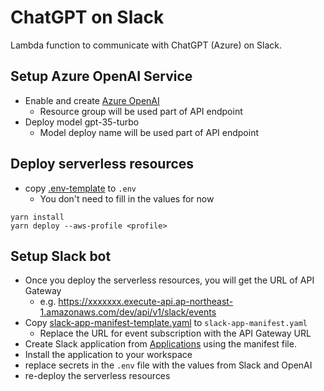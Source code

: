 # ChatGPT on Slack

Lambda function to communicate with ChatGPT (Azure) on Slack.

## Setup Azure OpenAI Service
- Enable and create [Azure OpenAI](https://portal.azure.com/#view/Microsoft_Azure_ProjectOxford/CognitiveServicesHub/~/OpenAI)
  - Resource group will be used part of API endpoint
- Deploy model gpt-35-turbo
  - Model deploy name will be used part of API endpoint

## Deploy serverless resources
- copy [.env-template](./.env-template) to `.env`
  - You don't need to fill in the values for now

```shell
yarn install
yarn deploy --aws-profile <profile>
```

## Setup Slack bot
- Once you deploy the serverless resources, you will get the URL of API Gateway
  - e.g. https://xxxxxxx.execute-api.ap-northeast-1.amazonaws.com/dev/api/v1/slack/events
- Copy [slack-app-manifest-template.yaml](./slack-app-manifest-template.yaml) to `slack-app-manifest.yaml`
  - Replace the URL for event subscription with the API Gateway URL
- Create Slack application from [Applications](https://api.slack.com/apps) using the manifest file.
- Install the application to your workspace
- replace secrets in the `.env` file with the values from Slack and OpenAI
- re-deploy the serverless resources